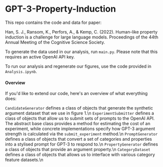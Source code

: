 # GPT-3-Property-Induction

This repo contains the code and data for paper:

Han, S. J., Ransom, K., Perfors, A., & Kemp, C. (2022). Human-like property induction is a challenge for large language models. Proceedings of the 44th Annual Meeting of the Cognitive Science Society.

To generate the data used in our analysis, run `main.py`. Please note that this requires an active OpenAI API key.

To run our analysis and regenerate our figures, use the code provided in `Analysis.ipynb`.

#### Overview

If you'd like to extend our code, here's an overview of what everything does:

`CandidateGenerator` defines a class of objects that generate the synthetic argument dataset that we use in figure 1.\n
`ExperimentSubmitter` defines a class of objects that allow us to submit sets of prompts to the OpenAI API. The abstract base class provides a method for estimating the cost of an experiment, while concrete implementations specify how GPT-3 argument strength is calculated via the `submit_experiment` method.\n
`PromptGenerator` defines a class of objects that convert a set of categories and properties into a stylised prompt for GPT-3 to respond to.\n
`PropertyGenerator` defines a class of objects that provide an argument property.\n
`CategoryDataset` defines a class of objects that allows us to interface with various category feature datasets.\n

